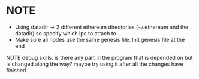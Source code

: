 # NOTE
- Using datadir -> 2 different ethereum directories (~/.ethereum and the datadir) so specify which ipc to attach to
- Make sure all nodes use the same genesis file. Init genesis file at the end

NOTE debug skills: is there any part in the program that is depended on but is changed along the way? maybe try using it after all the changes have finished
